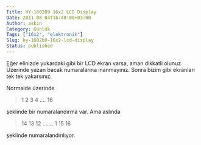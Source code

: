```yaml
---
Title: HY-1602B9 16x2 LCD Display
Date: 2011-08-04T16:40:00+03:00
Author: askin
Category: Günlük
Tags: ["16x2", "elektronik"]
Slug: hy-1602b9-16x2-lcd-display
Status: published
---
```


Eğer elinizde yukardaki gibi bir LCD ekran varsa, aman dikkatli olunuz. Üzerinde yazan bacak numaralarına inanmayınız. Sonra bizim gibi ekranları tek tek yakarsınız.

Normalde üzerinde

> 1 2 3 4 .... 16

şeklinde bir numaralandırma var. Ama aslında

> 14 13 12 ....... 1 15 16

şeklinde numaralandırılıyor.
